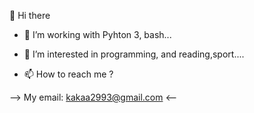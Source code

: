  👋 Hi there
- 🌱 I’m working with Pyhton 3, bash...
- 👀 I’m interested in programming, and reading,sport....

- 📫 How to reach me ? 

-->  My email: kakaa2993@gmail.com  <--
